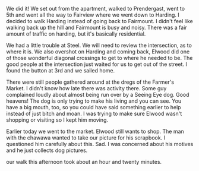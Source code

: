 <html><body><p>We did it! We set out from the apartment, walked to Prendergast, went to 5th and went all the way to Fairview where we went down to Harding. I decided to walk Harding instead of going back to Fairmount. I didn't feel like walking back up the hill and Fairmount is busy and noisy. There was a fair amount of traffic on harding, but it's basically residential. 

We had a little trouble at Steel. We will need to review the intersection, as to where it is. We also overshot on Harding and coming back, Elwood did one of those wonderful diagonal crossings to get to where he needed to be. The good people at the intersection just waited for us to get out of the street. I found the button at 3rd and we sailed home.

There were still people gathered around at the dregs of the Farmer's Market. I didn't know how late there was activity there. Some guy complained loudly about almost being run over by a Seeing Eye dog. Good heavens! The dog is only trying to make his living and you can see. You have a big mouth, too, so you could have said something earlier to help instead of just bitch and moan. I was trying to make sure Elwood wasn't shopping or visiting so I kept him moving.

Earlier today we went to the market. Elwood still wants to shop. The man with the chawawa wanted to take our picture for his scrapbook. I questioned him carefully about this. Sad. I was concerned about his motives and he just collects dog pictures.

our walk this afternoon took about an hour and twenty minutes.</p></body></html>